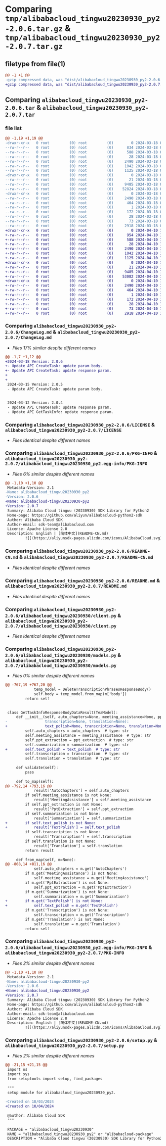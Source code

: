 # Comparing `tmp/alibabacloud_tingwu20230930_py2-2.0.6.tar.gz` & `tmp/alibabacloud_tingwu20230930_py2-2.0.7.tar.gz`

## filetype from file(1)

```diff
@@ -1 +1 @@
-gzip compressed data, was "dist/alibabacloud_tingwu20230930_py2-2.0.6.tar", last modified: Mon Mar 18 09:04:03 2024, max compression
+gzip compressed data, was "dist/alibabacloud_tingwu20230930_py2-2.0.7.tar", last modified: Wed Apr 10 17:10:54 2024, max compression
```

## Comparing `alibabacloud_tingwu20230930_py2-2.0.6.tar` & `alibabacloud_tingwu20230930_py2-2.0.7.tar`

### file list

```diff
@@ -1,19 +1,19 @@
-drwxr-xr-x   0 root         (0) root         (0)        0 2024-03-18 09:04:03.000000 alibabacloud_tingwu20230930_py2-2.0.6/
--rw-r--r--   0 root         (0) root         (0)      834 2024-03-18 09:04:03.000000 alibabacloud_tingwu20230930_py2-2.0.6/ChangeLog.md
--rw-r--r--   0 root         (0) root         (0)      588 2024-03-18 09:04:03.000000 alibabacloud_tingwu20230930_py2-2.0.6/LICENSE
--rw-r--r--   0 root         (0) root         (0)       28 2024-03-18 09:04:03.000000 alibabacloud_tingwu20230930_py2-2.0.6/MANIFEST.in
--rw-r--r--   0 root         (0) root         (0)     2490 2024-03-18 09:04:03.000000 alibabacloud_tingwu20230930_py2-2.0.6/PKG-INFO
--rw-r--r--   0 root         (0) root         (0)     1042 2024-03-18 09:04:03.000000 alibabacloud_tingwu20230930_py2-2.0.6/README-CN.md
--rw-r--r--   0 root         (0) root         (0)     1125 2024-03-18 09:04:03.000000 alibabacloud_tingwu20230930_py2-2.0.6/README.md
-drwxr-xr-x   0 root         (0) root         (0)        0 2024-03-18 09:04:03.000000 alibabacloud_tingwu20230930_py2-2.0.6/alibabacloud_tingwu20230930/
--rw-r--r--   0 root         (0) root         (0)       21 2024-03-18 09:04:03.000000 alibabacloud_tingwu20230930_py2-2.0.6/alibabacloud_tingwu20230930/__init__.py
--rw-r--r--   0 root         (0) root         (0)     9485 2024-03-18 09:04:03.000000 alibabacloud_tingwu20230930_py2-2.0.6/alibabacloud_tingwu20230930/client.py
--rw-r--r--   0 root         (0) root         (0)    52824 2024-03-18 09:04:03.000000 alibabacloud_tingwu20230930_py2-2.0.6/alibabacloud_tingwu20230930/models.py
-drwxr-xr-x   0 root         (0) root         (0)        0 2024-03-18 09:04:03.000000 alibabacloud_tingwu20230930_py2-2.0.6/alibabacloud_tingwu20230930_py2.egg-info/
--rw-r--r--   0 root         (0) root         (0)     2490 2024-03-18 09:04:03.000000 alibabacloud_tingwu20230930_py2-2.0.6/alibabacloud_tingwu20230930_py2.egg-info/PKG-INFO
--rw-r--r--   0 root         (0) root         (0)      464 2024-03-18 09:04:03.000000 alibabacloud_tingwu20230930_py2-2.0.6/alibabacloud_tingwu20230930_py2.egg-info/SOURCES.txt
--rw-r--r--   0 root         (0) root         (0)        1 2024-03-18 09:04:03.000000 alibabacloud_tingwu20230930_py2-2.0.6/alibabacloud_tingwu20230930_py2.egg-info/dependency_links.txt
--rw-r--r--   0 root         (0) root         (0)      172 2024-03-18 09:04:03.000000 alibabacloud_tingwu20230930_py2-2.0.6/alibabacloud_tingwu20230930_py2.egg-info/requires.txt
--rw-r--r--   0 root         (0) root         (0)       28 2024-03-18 09:04:03.000000 alibabacloud_tingwu20230930_py2-2.0.6/alibabacloud_tingwu20230930_py2.egg-info/top_level.txt
--rw-r--r--   0 root         (0) root         (0)       73 2024-03-18 09:04:03.000000 alibabacloud_tingwu20230930_py2-2.0.6/setup.cfg
--rw-r--r--   0 root         (0) root         (0)     2918 2024-03-18 09:04:03.000000 alibabacloud_tingwu20230930_py2-2.0.6/setup.py
+drwxr-xr-x   0 root         (0) root         (0)        0 2024-04-10 17:10:54.000000 alibabacloud_tingwu20230930_py2-2.0.7/
+-rw-r--r--   0 root         (0) root         (0)      954 2024-04-10 17:10:54.000000 alibabacloud_tingwu20230930_py2-2.0.7/ChangeLog.md
+-rw-r--r--   0 root         (0) root         (0)      588 2024-04-10 17:10:54.000000 alibabacloud_tingwu20230930_py2-2.0.7/LICENSE
+-rw-r--r--   0 root         (0) root         (0)       28 2024-04-10 17:10:54.000000 alibabacloud_tingwu20230930_py2-2.0.7/MANIFEST.in
+-rw-r--r--   0 root         (0) root         (0)     2490 2024-04-10 17:10:54.000000 alibabacloud_tingwu20230930_py2-2.0.7/PKG-INFO
+-rw-r--r--   0 root         (0) root         (0)     1042 2024-04-10 17:10:54.000000 alibabacloud_tingwu20230930_py2-2.0.7/README-CN.md
+-rw-r--r--   0 root         (0) root         (0)     1125 2024-04-10 17:10:54.000000 alibabacloud_tingwu20230930_py2-2.0.7/README.md
+drwxr-xr-x   0 root         (0) root         (0)        0 2024-04-10 17:10:54.000000 alibabacloud_tingwu20230930_py2-2.0.7/alibabacloud_tingwu20230930/
+-rw-r--r--   0 root         (0) root         (0)       21 2024-04-10 17:10:54.000000 alibabacloud_tingwu20230930_py2-2.0.7/alibabacloud_tingwu20230930/__init__.py
+-rw-r--r--   0 root         (0) root         (0)     9485 2024-04-10 17:10:54.000000 alibabacloud_tingwu20230930_py2-2.0.7/alibabacloud_tingwu20230930/client.py
+-rw-r--r--   0 root         (0) root         (0)    53082 2024-04-10 17:10:54.000000 alibabacloud_tingwu20230930_py2-2.0.7/alibabacloud_tingwu20230930/models.py
+drwxr-xr-x   0 root         (0) root         (0)        0 2024-04-10 17:10:54.000000 alibabacloud_tingwu20230930_py2-2.0.7/alibabacloud_tingwu20230930_py2.egg-info/
+-rw-r--r--   0 root         (0) root         (0)     2490 2024-04-10 17:10:54.000000 alibabacloud_tingwu20230930_py2-2.0.7/alibabacloud_tingwu20230930_py2.egg-info/PKG-INFO
+-rw-r--r--   0 root         (0) root         (0)      464 2024-04-10 17:10:54.000000 alibabacloud_tingwu20230930_py2-2.0.7/alibabacloud_tingwu20230930_py2.egg-info/SOURCES.txt
+-rw-r--r--   0 root         (0) root         (0)        1 2024-04-10 17:10:54.000000 alibabacloud_tingwu20230930_py2-2.0.7/alibabacloud_tingwu20230930_py2.egg-info/dependency_links.txt
+-rw-r--r--   0 root         (0) root         (0)      172 2024-04-10 17:10:54.000000 alibabacloud_tingwu20230930_py2-2.0.7/alibabacloud_tingwu20230930_py2.egg-info/requires.txt
+-rw-r--r--   0 root         (0) root         (0)       28 2024-04-10 17:10:54.000000 alibabacloud_tingwu20230930_py2-2.0.7/alibabacloud_tingwu20230930_py2.egg-info/top_level.txt
+-rw-r--r--   0 root         (0) root         (0)       73 2024-04-10 17:10:54.000000 alibabacloud_tingwu20230930_py2-2.0.7/setup.cfg
+-rw-r--r--   0 root         (0) root         (0)     2918 2024-04-10 17:10:54.000000 alibabacloud_tingwu20230930_py2-2.0.7/setup.py
```

### Comparing `alibabacloud_tingwu20230930_py2-2.0.6/ChangeLog.md` & `alibabacloud_tingwu20230930_py2-2.0.7/ChangeLog.md`

 * *Files 17% similar despite different names*

```diff
@@ -1,7 +1,12 @@
+2024-03-18 Version: 2.0.6
+- Update API CreateTask: update param body.
+- Update API CreateTask: update response param.
+
+
 2024-03-15 Version: 2.0.5
 - Update API CreateTask: update param body.
 
 
 2024-03-12 Version: 2.0.4
 - Update API CreateTask: update response param.
 - Update API GetTaskInfo: update response param.
```

### Comparing `alibabacloud_tingwu20230930_py2-2.0.6/LICENSE` & `alibabacloud_tingwu20230930_py2-2.0.7/LICENSE`

 * *Files identical despite different names*

### Comparing `alibabacloud_tingwu20230930_py2-2.0.6/PKG-INFO` & `alibabacloud_tingwu20230930_py2-2.0.7/alibabacloud_tingwu20230930_py2.egg-info/PKG-INFO`

 * *Files 6% similar despite different names*

```diff
@@ -1,10 +1,10 @@
 Metadata-Version: 2.1
-Name: alibabacloud_tingwu20230930_py2
-Version: 2.0.6
+Name: alibabacloud-tingwu20230930-py2
+Version: 2.0.7
 Summary: Alibaba Cloud tingwu (20230930) SDK Library for Python2
 Home-page: https://github.com/aliyun/alibabacloud-python2-sdk
 Author: Alibaba Cloud SDK
 Author-email: sdk-team@alibabacloud.com
 License: Apache License 2.0
 Description: English | [简体中文](README-CN.md)
         ![](https://aliyunsdk-pages.alicdn.com/icons/AlibabaCloud.svg)
```

### Comparing `alibabacloud_tingwu20230930_py2-2.0.6/README-CN.md` & `alibabacloud_tingwu20230930_py2-2.0.7/README-CN.md`

 * *Files identical despite different names*

### Comparing `alibabacloud_tingwu20230930_py2-2.0.6/README.md` & `alibabacloud_tingwu20230930_py2-2.0.7/README.md`

 * *Files identical despite different names*

### Comparing `alibabacloud_tingwu20230930_py2-2.0.6/alibabacloud_tingwu20230930/client.py` & `alibabacloud_tingwu20230930_py2-2.0.7/alibabacloud_tingwu20230930/client.py`

 * *Files identical despite different names*

### Comparing `alibabacloud_tingwu20230930_py2-2.0.6/alibabacloud_tingwu20230930/models.py` & `alibabacloud_tingwu20230930_py2-2.0.7/alibabacloud_tingwu20230930/models.py`

 * *Files 0% similar despite different names*

```diff
@@ -767,19 +767,20 @@
             temp_model = DeleteTranscriptionPhrasesResponseBody()
             self.body = temp_model.from_map(m['body'])
         return self
 
 
 class GetTaskInfoResponseBodyDataResult(TeaModel):
     def __init__(self, auto_chapters=None, meeting_assistance=None, ppt_extraction=None, summarization=None,
-                 transcription=None, translation=None):
+                 text_polish=None, transcription=None, translation=None):
         self.auto_chapters = auto_chapters  # type: str
         self.meeting_assistance = meeting_assistance  # type: str
         self.ppt_extraction = ppt_extraction  # type: str
         self.summarization = summarization  # type: str
+        self.text_polish = text_polish  # type: str
         self.transcription = transcription  # type: str
         self.translation = translation  # type: str
 
     def validate(self):
         pass
 
     def to_map(self):
@@ -792,14 +793,16 @@
             result['AutoChapters'] = self.auto_chapters
         if self.meeting_assistance is not None:
             result['MeetingAssistance'] = self.meeting_assistance
         if self.ppt_extraction is not None:
             result['PptExtraction'] = self.ppt_extraction
         if self.summarization is not None:
             result['Summarization'] = self.summarization
+        if self.text_polish is not None:
+            result['TextPolish'] = self.text_polish
         if self.transcription is not None:
             result['Transcription'] = self.transcription
         if self.translation is not None:
             result['Translation'] = self.translation
         return result
 
     def from_map(self, m=None):
@@ -808,14 +811,16 @@
             self.auto_chapters = m.get('AutoChapters')
         if m.get('MeetingAssistance') is not None:
             self.meeting_assistance = m.get('MeetingAssistance')
         if m.get('PptExtraction') is not None:
             self.ppt_extraction = m.get('PptExtraction')
         if m.get('Summarization') is not None:
             self.summarization = m.get('Summarization')
+        if m.get('TextPolish') is not None:
+            self.text_polish = m.get('TextPolish')
         if m.get('Transcription') is not None:
             self.transcription = m.get('Transcription')
         if m.get('Translation') is not None:
             self.translation = m.get('Translation')
         return self
```

### Comparing `alibabacloud_tingwu20230930_py2-2.0.6/alibabacloud_tingwu20230930_py2.egg-info/PKG-INFO` & `alibabacloud_tingwu20230930_py2-2.0.7/PKG-INFO`

 * *Files 2% similar despite different names*

```diff
@@ -1,10 +1,10 @@
 Metadata-Version: 2.1
-Name: alibabacloud-tingwu20230930-py2
-Version: 2.0.6
+Name: alibabacloud_tingwu20230930_py2
+Version: 2.0.7
 Summary: Alibaba Cloud tingwu (20230930) SDK Library for Python2
 Home-page: https://github.com/aliyun/alibabacloud-python2-sdk
 Author: Alibaba Cloud SDK
 Author-email: sdk-team@alibabacloud.com
 License: Apache License 2.0
 Description: English | [简体中文](README-CN.md)
         ![](https://aliyunsdk-pages.alicdn.com/icons/AlibabaCloud.svg)
```

### Comparing `alibabacloud_tingwu20230930_py2-2.0.6/setup.py` & `alibabacloud_tingwu20230930_py2-2.0.7/setup.py`

 * *Files 2% similar despite different names*

```diff
@@ -21,15 +21,15 @@
 import os
 import sys
 from setuptools import setup, find_packages
 
 """
 setup module for alibabacloud_tingwu20230930_py2.
 
-Created on 18/03/2024
+Created on 10/04/2024
 
 @author: Alibaba Cloud SDK
 """
 
 PACKAGE = "alibabacloud_tingwu20230930"
 NAME = "alibabacloud_tingwu20230930_py2" or "alibabacloud-package"
 DESCRIPTION = "Alibaba Cloud tingwu (20230930) SDK Library for Python2"
```

